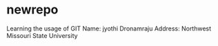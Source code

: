 # newrepo
Learning the usage of GIT 
Name: jyothi Dronamraju
Address: Northwest Missouri State University
